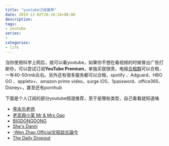 ```yaml
---
title: "youtube订阅推荐"
date: 2019-12-02T20:16:24+08:00
description:
tags:
- youtube
series:
-
categories:
- life
---
```


当你使用科学上网后，就可以看youtube，如果你不想在看视频的时候冒出广告打断你，可以尝试订阅**YouTube Premium**，单独买就很贵，电报[合租群](https://t.me/hezu1)可以合租，一年40-50rmb左右。另外还有很多服务都可以合租，spotify
、Adguard、HBO GO 、appletv+、amazon prime video、surge iOS、1password、office365、Disney+，甚至还有pornhub

下面是个人订阅的部分youtube频道推荐，至于是哪些类型，自己看看就知道咯

- [李永乐老师](https://www.youtube.com/channel/UCSs4A6HYKmHA2MG_0z-F0xw)
- [老高與小茉 Mr & Mrs Gao](https://www.youtube.com/channel/UCMUnInmOkrWN4gof9KlhNmQ)
- [BIGDONGDONG](https://www.youtube.com/channel/UCpPswAyGzdRwWmiW5oTNnvA)
- [She's Danni](https://www.youtube.com/channel/UCyzrw0hDTOkv53hvLtiQqhA)
- [-Wen Zhao Official文昭談古論今](https://www.youtube.com/channel/UCtAIPjABiQD3qjlEl1T5VpA)
- [The Daily Dropout](https://www.youtube.com/channel/UCklSaeqb0wONcyEv44PV-iQ)